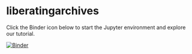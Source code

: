 # liberatingarchives

Click the Binder icon below to start the Jupyter environment and explore our tutorial.

[![Binder](https://mybinder.org/badge_logo.svg)](https://mybinder.org/v2/gh/Goodly/liberatingarchives/master)
